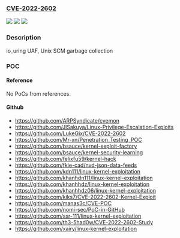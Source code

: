 ### [CVE-2022-2602](https://cve.mitre.org/cgi-bin/cvename.cgi?name=CVE-2022-2602)
![](https://img.shields.io/static/v1?label=Product&message=linux&color=blue)
![](https://img.shields.io/static/v1?label=Version&message=0%3C%206.1~rc1%20&color=brighgreen)
![](https://img.shields.io/static/v1?label=Vulnerability&message=CWE-416&color=brighgreen)

### Description

io_uring UAF, Unix SCM garbage collection

### POC

#### Reference
No PoCs from references.

#### Github
- https://github.com/ARPSyndicate/cvemon
- https://github.com/JlSakuya/Linux-Privilege-Escalation-Exploits
- https://github.com/LukeGix/CVE-2022-2602
- https://github.com/Mr-xn/Penetration_Testing_POC
- https://github.com/bsauce/kernel-exploit-factory
- https://github.com/bsauce/kernel-security-learning
- https://github.com/felixfu59/kernel-hack
- https://github.com/fkie-cad/nvd-json-data-feeds
- https://github.com/kdn111/linux-kernel-exploitation
- https://github.com/khanhdn111/linux-kernel-exploitation
- https://github.com/khanhhdz/linux-kernel-exploitation
- https://github.com/khanhhdz06/linux-kernel-exploitation
- https://github.com/kiks7/CVE-2022-2602-Kernel-Exploit
- https://github.com/manas3c/CVE-POC
- https://github.com/nomi-sec/PoC-in-GitHub
- https://github.com/ssr-111/linux-kernel-exploitation
- https://github.com/th3-5had0w/CVE-2022-2602-Study
- https://github.com/xairy/linux-kernel-exploitation

